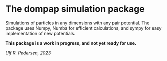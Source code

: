 # The dompap simulation package 
Simulations of particles in any dimensions with any pair potential.
The package uses Numpy, Numba for efficient calculations, 
and sympy for easy implementation of new potentials.

**This package is a work in progress, and not yet ready for use.**

*Ulf R. Pedersen, 2023*
